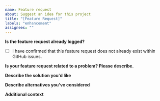 ```yaml
---
name: Feature request
about: Suggest an idea for this project
title: "[Feature Request]"
labels: "enhancement"
assignees: ""
---
```


<!-- **READ BEFORE USING TEMPLATE!**
You do NOT need to remove the texts that is commented out when viewing the 'Write' portion of this template, select 'Preview' to see how your issue will look and notice that any commented text in 'Write' does not carry over, simply add content to the under the commented portions between each section. -->

**Is the feature request already logged?**

<!-- Double check to make sure that this particular feature request does not already exist within issues. -->

- [ ] I have confirmed that this feature request does not already exist within GitHub issues.

**Is your feature request related to a problem? Please describe.**

<!-- A clear and concise description of what the problem is. Ex. I'm always frustrated when... -->

**Describe the solution you'd like**

<!-- A clear and concise description of what you want to happen. -->

**Describe alternatives you've considered**

<!-- A clear and concise description of any alternative solutions or features you've considered. Ex. As an X, I would like to be able to do Y, so that Z... -->

**Additional context**

<!-- Add any other context or screenshots about the feature request here. -->

